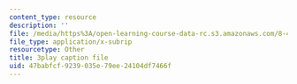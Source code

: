 ```yaml
---
content_type: resource
description: ''
file: /media/https%3A/open-learning-course-data-rc.s3.amazonaws.com/8-422-atomic-and-optical-physics-ii-spring-2013/47babfcf9239035e79ee24104df7466f_FU3P-vnGSZ0.srt
file_type: application/x-subrip
resourcetype: Other
title: 3play caption file
uid: 47babfcf-9239-035e-79ee-24104df7466f
---
```

